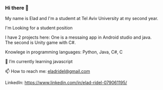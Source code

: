 ### Hi there 👋
My name is Elad and I'm a studemt at Tel Aviv University at my second year.

I'm Looking for a student position

I have 2 projects here:
One is a messaing app in Android studio and java.
The second is Unity game with C#.


Knowlege in programming languages: Python, Java, C#, C

🌱 I’m currently learning javascript

📫 How to reach me: eladridel@gmail.com

   LinkedIn: https://www.linkedin.com/in/elad-ridel-079061195/
<!--
**EladxR/EladxR** is a ✨ _special_ ✨ repository because its `README.md` (this file) appears on your GitHub profile.

Here are some ideas to get you started:

- 🔭 I’m currently working on ...
- 🌱 I’m currently learning ...
- 👯 I’m looking to collaborate on ...
- 🤔 I’m looking for help with ...
- 💬 Ask me about ...
- 📫 How to reach me: ...
- 😄 Pronouns: ...
- ⚡ Fun fact: ...
-->
